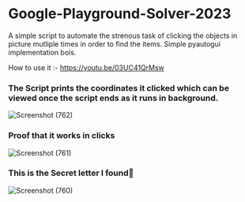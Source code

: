 # Google-Playground-Solver-2023
A simple script to automate the strenous task of clicking the objects in picture mutliple times in order to find the items. Simple pyautogui implementation bois.

How to use it :-
https://youtu.be/03UC41QrMsw


### The Script prints the coordinates it clicked which can be viewed once the script ends as it runs in background.
![Screenshot (762)](https://github.com/JoydeepMallick/Google-Playground-Solver-2023/assets/94801952/47f85b03-05d8-49a0-a3cb-d54f041b22cb)

### Proof that it works in clicks
![Screenshot (761)](https://github.com/JoydeepMallick/Google-Playground-Solver-2023/assets/94801952/acc272b2-fcf5-4e94-ae9e-6df551a7d991)


### This is the Secret letter I found🤫
![Screenshot (760)](https://github.com/JoydeepMallick/Google-Playground-Solver-2023/assets/94801952/96c03c9b-e621-4843-85e0-456ce358d9c1)
